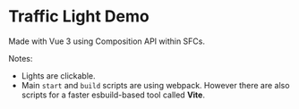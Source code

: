 # Traffic Light Demo

Made with Vue 3 using Composition API within SFCs.

Notes:

- Lights are clickable.
- Main `start` and `build` scripts are using webpack. However there are also scripts for a faster esbuild-based tool called **Vite**.
